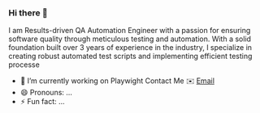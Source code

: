 ### Hi there 👋

I am Results-driven QA Automation Engineer with a passion for ensuring software quality through meticulous testing and automation. With a solid foundation built over 3 years of experience in the industry, I specialize in creating robust automated test scripts and implementing efficient testing processe

- 🔭 I’m currently working on Playwight 
Contact Me ✉️ [Email](mailto:arshad.md95@gmail.com) 
- 😄 Pronouns: ...
- ⚡ Fun fact: ...
<!--
**ArshadChilakwad/ArshadChilakwad** is a ✨ _special_ ✨ repository because its `README.md` (this file) appears on your GitHub profile.

Here are some ideas to get you started:

- 🔭 I’m currently working on ...
- 🌱 I’m currently learning ...
- 👯 I’m looking to collaborate on ...
- 🤔 I’m looking for help with ...
- 💬 Ask me about ...
- 📫 How to reach me: ...
- 😄 Pronouns: ...
- ⚡ Fun fact: ...
-->
